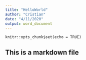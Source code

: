 ```yaml
---
title: "HelloWorld"
author: "Cristian"
date: "4/11/2020"
output: word_document
---
```


```{r setup, include=FALSE}
knitr::opts_chunk$set(echo = TRUE)
```

## This is a markdown file
